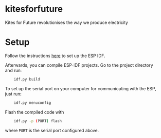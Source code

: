 # kitesforfuture
Kites for Future revolutionises the way we produce electricity

# Setup

Follow the instructions [here](https://docs.espressif.com/projects/esp-idf/en/stable/get-started/#get-started-connect) to set up the ESP IDF.

Afterwards, you can compile ESP-IDF projects.
Go to the project directory and run:

```bash
    idf.py build
```

To set up the serial port on your computer for communicating with the ESP, just run:

```bash
    idf.py menuconfig
```

Flash the compiled code with

```bash
    idf.py -p (PORT) flash
```

where `PORT` is the serial port configured above.